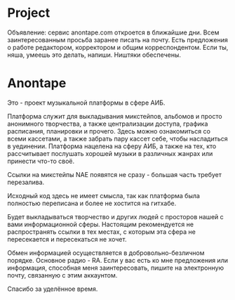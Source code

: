 # Project

Объявление: сервис anontape.com откроется в ближайшие дни. Всем заинтересованным просьба заранее писать на почту. Есть предложения о работе редактором, корректором и общим корреспондентом. Если ты, няша, умеешь это делать, напиши. Ништяки обеспечены.

# Anontape

Это - проект музыкальной платформы в сфере АИБ.

Платформа служит для выкладывания микстейпов, альбомов и просто анонимного творчества, а также централизации доступа, графика расписания, планировки и прочего. Здесь можно ознакомиться со всеми кассетами, а также забрать пару кассет себе, чтобы насладиться в уединении. Платформа нацелена на сферу АИБ, а также на тех, кто рассчитывает послушать хорошей музыки в различных жанрах или принести что-то своё.

Ссылки на микстейпы NAE появятся не сразу - большая часть требует перезалива.

Исходный код здесь не имеет смысла, так как платформа была полностью переписана и более не хостится на гитхабе.

Будет выкладываться творчество и других людей с просторов нашей с вами информационной сферы. Настоящим рекомендуется не распространять ссылки в тех местах, с которым эта сфера не пересекается и пересекаться не хочет.

Обмен информацией осуществляется в добровольно-безличном порядке. Основное радио - RA.
Если у вас есть ко мне предложения или информация, способная меня заинтересовать, пишите на электронную почту, связанную с этим аккаунтом.

Спасибо за уделённое время.
